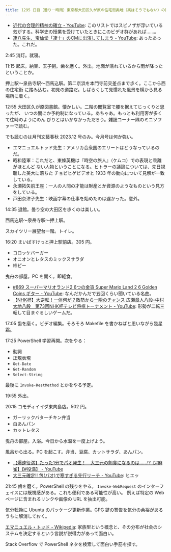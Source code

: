 ```yaml
---
title: 1295 日目（曇り一時雨）東京都大田区久が原の住宅街奥地（実はそうでもない）の図書館
---
```


* [近代の合理的精神の確立 - YouTube](https://www.youtube.com/playlist?list=PLQQ1MCm9skfv3PHfoLkDOYutAJoyQJW16):
  このリストではスピノザが浮いている気がする。科学史の授業を受けていたときにこのビデオ群があれば……。
* [凄八先生、宝仙堂「凄十」のCMに出演してしまう - YouTube](https://www.youtube.com/watch?v=PbniEB0jnOc):
  あったあった。これだ。

2:45 消灯。就寝。

11:15 起床。納豆、玉子粥。歯を磨く。外出。地面が濡れているから雨が降ったということか。

押上駅～泉岳寺駅～西馬込駅。第二京浜を本門寺前交差点まで歩く。ここから西の住宅街
に踏み込む。初見の道路だ。しばらくして見慣れた風景を横から見る場所に着く。
<blockquote class="twitter-tweet"
  data-conversation="none"
  data-media-max-width="480" data-theme="dark" data-align="center">
<a href="https://twitter.com/showa_yojyo/status/1723617693889392695"></a>
</blockquote>

12:55 大田区久が原図書館。懐かしい。二階の閲覧室で腰を据えてじっくりと思ったが、
いつの間にか予約制になっている。あちゃあ。もっとも利用客が多くて往時のようにのん
びりとはいかなかっただろう。雑誌コーナー隅のミニソファーで読む。

でも読むのは月刊文藝春秋 2023.12 号のみ。今月号は何か強い。

* エマニュエルトッド先生：アメリカ合衆国のエリートはどうなっているのだ。
* 昭和陸軍：これだと、東條英機は『時空の旅人』（ケムコ）での表現と乖離がほとんど
  ない人物ということになる。ヒトラーの議論については、先日視聴した美大に落ちた
  チョビヒゲビデオと 1933 年の動向について見解が一致している。
* 永瀬拓矢前王座：一人の人間の才能は財産とか資源のようなものという見方をしている。
* 戸田奈津子先生：映画字幕の仕事を始めたのは遅かった。意外。

14:35 退館。曇り空の大田区を歩くのは楽しい。

西馬込駅～泉岳寺駅～押上駅。

スカイツリー展望台一階。トイレ。

16:20 まいばすけっと押上駅前店。305 円。

* コロッケバーガー
* オニオンとレタスのミックスサラダ
* 柿ピー

曳舟の部屋。PC を開く。即軽食。

* [#869 スーパーマリオランド2 6つの金貨 Super Mario Land 2 6 Golden Coins ギター - YouTube](https://www.youtube.com/watch?v=3ty_Igfq3_Q):
  なんだかんだで五回くらい聞いている名曲。
* [【NHK杯】大逆転！一体何が？敗勢から一瞬のチャンス 広瀬章人八段ｰ中村太地八段　第73回NHK杯テレビ将棋トーナメント - YouTube](https://www.youtube.com/watch?v=t6weHjWNg3I):
  形勢が二転三転して目まぐるしいゲームだ。

17:05 歯を磨く。ビデオ編集。そろそろ Makefile を書かねばと思いながら幾星霜。

17:25 PowerShell 学習再開。次をやる：

* 動詞
* 正規表現
* `Get-Date`
* `Get-Random`
* `Select-String`

最後に `Invoke-RestMethod` とかをやる予定。

19:55 外出。

20:15 コモディイイダ東向島店。502 円。

* ガーリックバターチキン弁当
* 白あんパン
* カットレタス

曳舟の部屋。入浴。今日から水温を一度上げよう。

風呂から出る。PC を起こす。弁当、豆腐、カットサラダ、あんパン。

* [【爆速役満】たった1分でパオ発生！　大三元の餌食になるのは……!?【#麻雀】【#役満】 - YouTube](https://www.youtube.com/watch?v=ijrkVHypalo)
* [大三元確定!! 包(パオ)で寒すぎる先行リーチ - YouTube](https://www.youtube.com/watch?v=n5WnwpOWqow):
  ヒエッ

21:45 歯を磨く。PowerShell の残りをやる。
`Invoke-WebRequest` のインターフェイスには既視感がある。これも便利である可能性が高い。
例えば特定の Web ページに含まれるリンクや画像の URL を抽出可能。

気分転換に Ubuntu のパッケージ更新作業。GPG 鍵の警告を気分の余裕があるうちに解消しておく。

[エマニュエル・トッド - Wikipedia](https://ja.wikipedia.org/wiki/%E3%82%A8%E3%83%9E%E3%83%8B%E3%83%A5%E3%82%A8%E3%83%AB%E3%83%BB%E3%83%88%E3%83%83%E3%83%89):
家族型という概念と、その分布が社会のシステムを決定するという言説が説得力があって面白い。

Stack Overflow で PowerShell ネタを検索して面白い手筋を探す。
